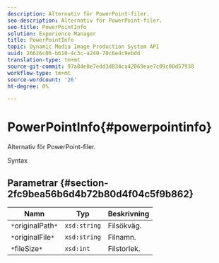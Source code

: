 ```yaml
---
description: Alternativ för PowerPoint-filer.
seo-description: Alternativ för PowerPoint-filer.
seo-title: PowerPointInfo
solution: Experience Manager
title: PowerPointInfo
topic: Dynamic Media Image Production System API
uuid: 26626c06-b610-4c3c-a249-70c6edc9ebdd
translation-type: tm+mt
source-git-commit: 97a84e8e7edd3d834ca42069eae7c09c00d57938
workflow-type: tm+mt
source-wordcount: '26'
ht-degree: 0%

---
```



# PowerPointInfo{#powerpointinfo}

Alternativ för PowerPoint-filer.

Syntax

## Parametrar {#section-2fc9bea56b6d4b72b80d4f04c5f9b862}

| Namn | Typ | Beskrivning |
|---|---|---|
| `*`originalPath`*` | `xsd:string` | Filsökväg. |
| `*`originalFile`*` | `xsd:string` | Filnamn. |
| `*`fileSize`*` | `xsd:int` | Filstorlek. |


